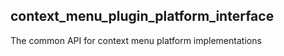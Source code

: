 ## context_menu_plugin_platform_interface

The common API for context menu platform implementations
